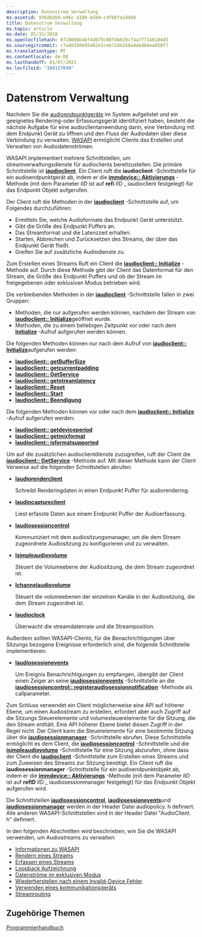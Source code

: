 ```yaml
---
description: Datenstrom Verwaltung
ms.assetid: 936d8d69-e86c-418b-b5b0-c4fbbfa1dd49
title: Datenstrom Verwaltung
ms.topic: article
ms.date: 05/31/2018
ms.openlocfilehash: 07180d8b46f4d079c08f4b619cf4a7773a6104d3
ms.sourcegitcommit: c7add10d695482e1ceb72d62b8a4ebd84ea050f7
ms.translationtype: MT
ms.contentlocale: de-DE
ms.lasthandoff: 01/07/2021
ms.locfileid: "104127049"
---
```

# <a name="stream-management"></a>Datenstrom Verwaltung

Nachdem Sie die [audioendpunktgeräte](audio-endpoint-devices.md) im System aufgelistet und ein geeignetes Rendering-oder Erfassungsgerät identifiziert haben, besteht die nächste Aufgabe für eine audioclientanwendung darin, eine Verbindung mit dem Endpunkt Gerät zu öffnen und den Fluss der Audiodaten über diese Verbindung zu verwalten. [WASAPI](wasapi.md) ermöglicht Clients das Erstellen und Verwalten von Audiodatenströmen.

WASAPI implementiert mehrere Schnittstellen, um streamverwaltungsdienste für audioclients bereitzustellen. Die primäre Schnittstelle ist [**iaudioclient**](/windows/desktop/api/Audioclient/nn-audioclient-iaudioclient). Ein Client ruft die **iaudioclient** -Schnittstelle für ein audioendpunktgerät ab, indem er die [**immdevice:: Aktivierungs**](/windows/desktop/api/Mmdeviceapi/nf-mmdeviceapi-immdevice-activate) -Methode (mit dem Parameter *IID* ist auf **refi** IID \_ iaudioclient festgelegt) für das Endpunkt Objekt aufgerufen.

Der Client ruft die Methoden in der [**iaudioclient**](/windows/desktop/api/Audioclient/nn-audioclient-iaudioclient) -Schnittstelle auf, um Folgendes durchzuführen:

-   Ermitteln Sie, welche Audioformate das Endpunkt Gerät unterstützt.
-   Gibt die Größe des Endpunkt Puffers an.
-   Das Streamformat und die Latenzzeit erhalten.
-   Starten, Abbrechen und Zurücksetzen des Streams, der über das Endpunkt Gerät fließt.
-   Greifen Sie auf zusätzliche Audiodienste zu.

Zum Erstellen eines Streams Ruft ein Client die [**iaudioclient:: Initialize**](/windows/desktop/api/Audioclient/nf-audioclient-iaudioclient-initialize) -Methode auf. Durch diese Methode gibt der Client das Datenformat für den Stream, die Größe des Endpunkt Puffers und ob der Stream im freigegebenen oder exklusiven Modus betrieben wird.

Die verbleibenden Methoden in der [**iaudioclient**](/windows/desktop/api/Audioclient/nn-audioclient-iaudioclient) -Schnittstelle fallen in zwei Gruppen:

-   Methoden, die nur aufgerufen werden können, nachdem der Stream von [**iaudioclient:: Initialize**](/windows/desktop/api/Audioclient/nf-audioclient-iaudioclient-initialize)geöffnet wurde.
-   Methoden, die zu einem beliebigen Zeitpunkt vor oder nach dem [**Initialize**](/windows/desktop/api/Audioclient/nf-audioclient-iaudioclient-initialize) -Aufruf aufgerufen werden können.

Die folgenden Methoden können nur nach dem Aufruf von [**iaudioclient:: Initialize**](/windows/desktop/api/Audioclient/nf-audioclient-iaudioclient-initialize)aufgerufen werden:

-   [**Iaudioclient:: getBufferSize**](/windows/desktop/api/Audioclient/nf-audioclient-iaudioclient-getbuffersize)
-   [**Iaudioclient:: getcurrentpadding**](/windows/desktop/api/Audioclient/nf-audioclient-iaudioclient-getcurrentpadding)
-   [**Iaudioclient:: GetService**](/windows/desktop/api/Audioclient/nf-audioclient-iaudioclient-getservice)
-   [**Iaudioclient:: getstreamlatency**](/windows/desktop/api/Audioclient/nf-audioclient-iaudioclient-getstreamlatency)
-   [**Iaudioclient:: Reset**](/windows/desktop/api/Audioclient/nf-audioclient-iaudioclient-reset)
-   [**Iaudioclient:: Start**](/windows/desktop/api/Audioclient/nf-audioclient-iaudioclient-start)
-   [**Iaudioclient:: Beendigung**](/windows/desktop/api/Audioclient/nf-audioclient-iaudioclient-stop)

Die folgenden Methoden können vor oder nach dem [**iaudioclient:: Initialize**](/windows/desktop/api/Audioclient/nf-audioclient-iaudioclient-initialize) -Aufruf aufgerufen werden:

-   [**Iaudioclient:: getdeviceperiod**](/windows/desktop/api/Audioclient/nf-audioclient-iaudioclient-getdeviceperiod)
-   [**Iaudioclient:: getmixformat**](/windows/desktop/api/Audioclient/nf-audioclient-iaudioclient-getmixformat)
-   [**Iaudioclient:: isformatsupported**](/windows/desktop/api/Audioclient/nf-audioclient-iaudioclient-isformatsupported)

Um auf die zusätzlichen audioclientdienste zuzugreifen, ruft der Client die [**iaudioclient:: GetService**](/windows/desktop/api/Audioclient/nf-audioclient-iaudioclient-getservice) -Methode auf. Mit dieser Methode kann der Client Verweise auf die folgenden Schnittstellen abrufen:

-   [**Iaudiorenderclient**](/windows/desktop/api/Audioclient/nn-audioclient-iaudiorenderclient)

    Schreibt Renderingdaten in einen Endpunkt Puffer für audiorendering.

-   [**Iaudiocaptureclient**](/windows/desktop/api/Audioclient/nn-audioclient-iaudiocaptureclient)

    Liest erfasste Daten aus einem Endpunkt Puffer der Audioerfassung.

-   [**Iaudiosessioncontrol**](/windows/desktop/api/Audiopolicy/nn-audiopolicy-iaudiosessioncontrol)

    Kommuniziert mit dem audiositzungsmanager, um die dem Stream zugeordnete Audiositzung zu konfigurieren und zu verwalten.

-   [**Isimpleaudiovolume**](/windows/desktop/api/Audioclient/nn-audioclient-isimpleaudiovolume)

    Steuert die Volumeebene der Audiositzung, die dem Stream zugeordnet ist.

-   [**Ichannelaudiovolume**](/windows/desktop/api/Audioclient/nn-audioclient-ichannelaudiovolume)

    Steuert die volumeebenen der einzelnen Kanäle in der Audiositzung, die dem Stream zugeordnet ist.

-   [**Iaudioclock**](/windows/desktop/api/Audioclient/nn-audioclient-iaudioclock)

    Überwacht die streamdatenrate und die Streamposition.

Außerdem sollten WASAPI-Clients, für die Benachrichtigungen über Sitzungs bezogene Ereignisse erforderlich sind, die folgende Schnittstelle implementieren:

-   [**Iaudiosessionevents**](/windows/desktop/api/Audiopolicy/nn-audiopolicy-iaudiosessionevents)

    Um Ereignis Benachrichtigungen zu empfangen, übergibt der Client einen Zeiger an seine [**iaudiosessionevents**](/windows/desktop/api/Audiopolicy/nn-audiopolicy-iaudiosessionevents) -Schnittstelle an die [**iaudiosessioncontrol:: registeraudiosessionnotification**](/windows/desktop/api/Audiopolicy/nf-audiopolicy-iaudiosessioncontrol-registeraudiosessionnotification) -Methode als callparameter.

Zum Schluss verwendet ein Client möglicherweise eine API auf höherer Ebene, um einen Audiostream zu erstellen, erfordert aber auch Zugriff auf die Sitzungs Steuerelemente und volumesteuerelemente für die Sitzung, die den Stream enthält. Eine API höherer Ebene bietet diesen Zugriff in der Regel nicht. Der Client kann die Steuerelemente für eine bestimmte Sitzung über die [**iaudiosessionmanager**](/windows/desktop/api/Audiopolicy/nn-audiopolicy-iaudiosessionmanager) -Schnittstelle abrufen. Diese Schnittstelle ermöglicht es dem Client, die [**iaudiosessioncontrol**](/windows/desktop/api/Audiopolicy/nn-audiopolicy-iaudiosessioncontrol) -Schnittstelle und die [**isimpleaudiovolume**](/windows/desktop/api/Audioclient/nn-audioclient-isimpleaudiovolume) -Schnittstelle für eine Sitzung abzurufen, ohne dass der Client die [**iaudioclient**](/windows/desktop/api/Audioclient/nn-audioclient-iaudioclient) -Schnittstelle zum Erstellen eines Streams und zum Zuweisen des Streams zur Sitzung benötigt. Ein Client ruft die **iaudiosessionmanager** -Schnittstelle für ein audioendpunktobjekt ab, indem er die [**immdevice:: Aktivierungs**](/windows/desktop/api/Mmdeviceapi/nf-mmdeviceapi-immdevice-activate) -Methode (mit dem Parameter *IID* ist auf **refID** IID \_ iaudiosessionmanager festgelegt) für das Endpunkt Objekt aufgerufen wird.

Die Schnittstellen [**iaudiosessioncontrol**](/windows/desktop/api/Audiopolicy/nn-audiopolicy-iaudiosessioncontrol), [**iaudiosessionevents**](/windows/desktop/api/Audiopolicy/nn-audiopolicy-iaudiosessionevents)und [**iaudiosessionmanager**](/windows/desktop/api/Audiopolicy/nn-audiopolicy-iaudiosessionmanager) werden in der Header Datei audiopolicy. h definiert. Alle anderen WASAPI-Schnittstellen sind in der Header Datei "AudioClient. h" definiert.

In den folgenden Abschnitten wird beschrieben, wie Sie die WASAPI verwenden, um Audiostreams zu verwalten:

-   [Informationen zu WASAPI](wasapi.md)
-   [Rendern eines Streams](rendering-a-stream.md)
-   [Erfassen eines Streams](capturing-a-stream.md)
-   [Loopback Aufzeichnung](loopback-recording.md)
-   [Datenströme im exklusiven Modus](exclusive-mode-streams.md)
-   [Wiederherstellen nach einem Invalid-Device Fehler](recovering-from-an-invalid-device-error.md)
-   [Verwenden eines kommunikationsgeräts](using-the-communication-device.md)
-   [Streamrouting](stream-routing.md)

## <a name="related-topics"></a>Zugehörige Themen

<dl> <dt>

[Programmierhandbuch](programming-guide.md)
</dt> </dl>

 

 



